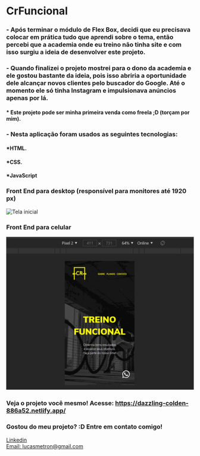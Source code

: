 # CrFuncional

### - Após terminar o módulo de Flex Box, decidi que eu precisava colocar em prática tudo que aprendi sobre o tema, então percebi que a academia onde eu treino não tinha site e com isso surgiu a ideia de desenvolver este projeto.

### - Quando finalizei o projeto mostrei para o dono da academia e ele gostou bastante da ideia, pois isso abriria a oportunidade dele alcançar novos clientes pelo buscador do Google. Até o momento ele só tinha Instagram e impulsionava anúncios apenas por lá. 

#### * Este projeto pode ser minha primeira venda como freela ;D (torçam por mim).

### - Nesta aplicação foram usados as seguintes tecnologias:

#### *HTML.
#### *CSS.
#### *JavaScript


### Front End para desktop (responsível para monitores até 1920 px)
![Tela inicial](./assets/gifs/crFuncionalDesktop.gif)

### Front End para celular
![Tela Inicial](./assets/gifs/mobile.gif)

### Veja o projeto você mesmo! Acesse: https://dazzling-colden-886a52.netlify.app/

### Gostou do meu projeto? :D Entre em contato comigo! 
[Linkedin](https://www.linkedin.com/in/lucas-rosa-058683102/) <br/>
[Email: lucasmetron@gmail.com](mailto:lucasmetron@gmail.com)
